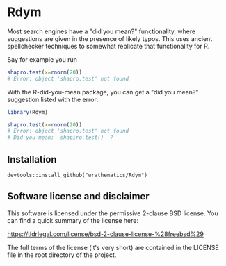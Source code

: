 # Rdym

Most search engines have a "did you mean?" functionality, where
suggestions are given in the presence of likely typos.  This
uses ancient spellchecker techniques to somewhat replicate
that functionality for R.

Say for example you run

```r
shapro.test(x=rnorm(20))
# Error: object 'shapro.test' not found
```

With the R-did-you-mean package, you can get a "did you mean?"
suggestion listed with the error:

```r
library(Rdym)

shapro.test(x=rnorm(20))
# Error: object 'shapro.test' not found
# Did you mean:  shapiro.test()  ?
```



## Installation

```
devtools::install_github("wrathematics/Rdym")
```



## Software license and disclaimer

This software is licensed under the permissive 2-clause BSD license.
You can find a quick summary of the license here:

https://tldrlegal.com/license/bsd-2-clause-license-%28freebsd%29

The full terms of the license (it's very short) are contained in the
LICENSE file in the root directory of the project.
